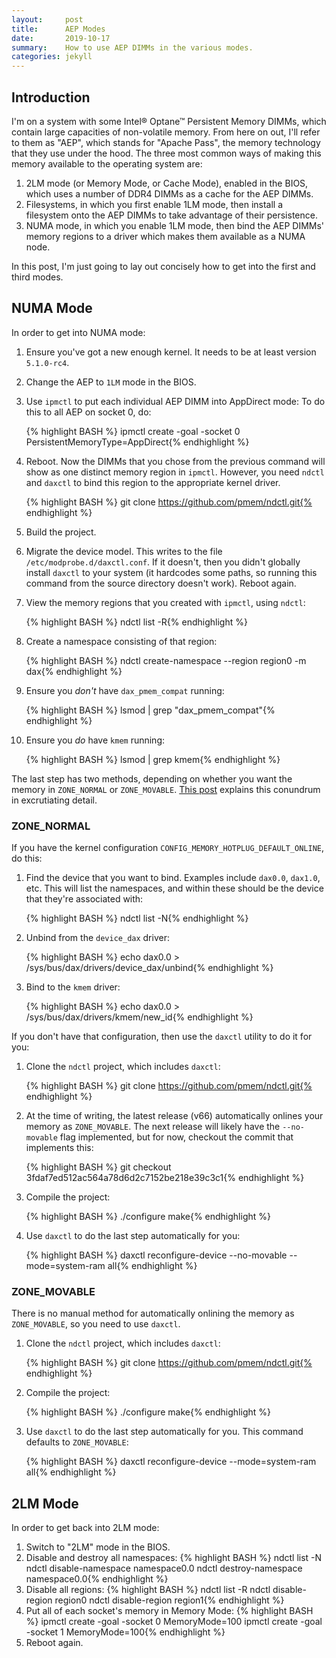 ```yaml
---
layout:     post
title:      AEP Modes
date:       2019-10-17
summary:    How to use AEP DIMMs in the various modes.
categories: jekyll
---
```


## Introduction

I'm on a system with some Intel® Optane™ Persistent Memory DIMMs, which contain
large capacities of non-volatile memory. From here on out, I'll refer to them
as "AEP", which stands for "Apache Pass", the memory technology that they use
under the hood. The three most common ways of making this memory available to
the operating system are:

  1. 2LM mode (or Memory Mode, or Cache Mode), enabled in the BIOS, which uses
     a number of DDR4 DIMMs as a cache for the AEP DIMMs.
  2. Filesystems, in which you first enable 1LM mode, then install a filesystem
     onto the AEP DIMMs to take advantage of their persistence.
  3. NUMA mode, in which you enable 1LM mode, then bind the AEP DIMMs' memory regions
     to a driver which makes them available as a NUMA node.

In this post, I'm just going to lay out concisely how to get into the first and third modes.

## NUMA Mode

In order to get into NUMA mode:

  1. Ensure you've got a new enough kernel. It needs to be at least version `5.1.0-rc4`.
  2. Change the AEP to `1LM` mode in the BIOS.
  3. Use `ipmctl` to put each individual AEP DIMM into AppDirect mode:
     To do this to all AEP on socket 0, do:

     {% highlight BASH %}
     ipmctl create -goal -socket 0 PersistentMemoryType=AppDirect{% endhighlight %}

  4. Reboot. Now the DIMMs that you chose from the previous command will show as one distinct memory region in
     `ipmctl`. However, you need `ndctl` and `daxctl` to bind this region to the appropriate kernel driver.

     {% highlight BASH %}
     git clone https://github.com/pmem/ndctl.git{% endhighlight %}

  5. Build the project.
  6. Migrate the device model. This writes to the file `/etc/modprobe.d/daxctl.conf`. If it doesn't, then
     you didn't globally install `daxctl` to your system (it hardcodes some paths, so running this command from
     the source directory doesn't work). Reboot again.
  7. View the memory regions that you created with `ipmctl`, using `ndctl`:
     
     {% highlight BASH %}
     ndctl list -R{% endhighlight %}

  8. Create a namespace consisting of that region:

     {% highlight BASH %}
     ndctl create-namespace --region region0 -m dax{% endhighlight %}

  9. Ensure you *don't* have `dax_pmem_compat` running: 

     {% highlight BASH %}
     lsmod | grep "dax_pmem_compat"{% endhighlight %}

  10. Ensure you *do* have `kmem` running:
     
      {% highlight BASH %}
      lsmod | grep kmem{% endhighlight %}

The last step has two methods, depending on whether you want the memory in
`ZONE_NORMAL` or `ZONE_MOVABLE`. [This post](../../../09/13/memory-zone-subtleties/)
explains this conundrum in excrutiating detail.

### ZONE\_NORMAL

If you have the kernel configuration `CONFIG_MEMORY_HOTPLUG_DEFAULT_ONLINE`, do this:

  1. Find the device that you want to bind. Examples include `dax0.0`,
     `dax1.0`, etc. This will list the namespaces, and within these should be
     the device that they're associated with:

     {% highlight BASH %}
     ndctl list -N{% endhighlight %}

  2. Unbind from the `device_dax` driver:

     {% highlight BASH %}
     echo dax0.0 > /sys/bus/dax/drivers/device_dax/unbind{% endhighlight %}

  3. Bind to the `kmem` driver:

     {% highlight BASH %}
     echo dax0.0 > /sys/bus/dax/drivers/kmem/new_id{% endhighlight %}

If you don't have that configuration, then use the `daxctl` utility to do it for you:

  1. Clone the `ndctl` project, which includes `daxctl`:

     {% highlight BASH %}
     git clone https://github.com/pmem/ndctl.git{% endhighlight %}

  2. At the time of writing, the latest release (v66) automatically onlines your memory as `ZONE_MOVABLE`.
     The next release will likely have the `--no-movable` flag implemented, but for now, checkout the commit
     that implements this:

     {% highlight BASH %}
     git checkout 3fdaf7ed512ac564a78d6d2c7152be218e39c3c1{% endhighlight %}

  3. Compile the project:

     {% highlight BASH %}
     ./configure
     make{% endhighlight %}
    
  4. Use `daxctl` to do the last step automatically for you:

     {% highlight BASH %}
     daxctl reconfigure-device --no-movable --mode=system-ram all{% endhighlight %}

### ZONE\_MOVABLE

There is no manual method for automatically onlining the memory as `ZONE_MOVABLE`, so you need to use `daxctl`.

  1. Clone the `ndctl` project, which includes `daxctl`:

     {% highlight BASH %}
     git clone https://github.com/pmem/ndctl.git{% endhighlight %}

  3. Compile the project:

     {% highlight BASH %}
     ./configure
     make{% endhighlight %}
    
  4. Use `daxctl` to do the last step automatically for you. This command defaults to `ZONE_MOVABLE`:

     {% highlight BASH %}
     daxctl reconfigure-device --mode=system-ram all{% endhighlight %}

## 2LM Mode

In order to get back into 2LM mode:

  1. Switch to "2LM" mode in the BIOS.
  2. Disable and destroy all namespaces:
    {% highlight BASH %}
    ndctl list -N
    ndctl disable-namespace namespace0.0
    ndctl destroy-namespace namespace0.0{% endhighlight %}
  3. Disable all regions:
    {% highlight BASH %}
    ndctl list -R
    ndctl disable-region region0
    ndctl disable-region region1{% endhighlight %}
  4. Put all of each socket's memory in Memory Mode:
    {% highlight BASH %}
    ipmctl create -goal -socket 0 MemoryMode=100
    ipmctl create -goal -socket 1 MemoryMode=100{% endhighlight %}
  5. Reboot again.
